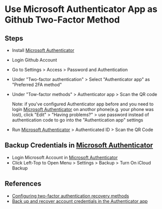 # Use Microsoft Authenticator App as Github Two-Factor Method

## Steps
* Install [Microsoft Authenticator](https://apps.apple.com/us/app/microsoft-authenticator/id983156458)
* Login Github Account
* Go to Settings > Access > Password and Authentication
* Under "Two-factor authentication" > Select "Authenticator app" as "Preferred 2FA method"
* Under "Tow-factor methods" > Authenticator app > Scan the QR code

  Note: if you've configured Authenticator app before and you need to login [Microsoft Authenticator](https://apps.apple.com/us/app/microsoft-authenticator/id983156458) on anothor phone(e.g. your phone was lost), click "Edit" > "Having problems?" > use password instead of authentication code to go into the "Authentication app" settings

* Run [Microsoft Authenticator](https://apps.apple.com/us/app/microsoft-authenticator/id983156458) > Authenticated ID > Scan the QR Code

## Backup Credentials in [Microsoft Authenticator](https://apps.apple.com/us/app/microsoft-authenticator/id983156458)
* Login Microsoft Account in [Microsoft Authenticator](https://apps.apple.com/us/app/microsoft-authenticator/id983156458)
* Click Left-Top to Open Menu > Settings > Backup > Turn On iCloud Backup

## References
* [Configuring two-factor authentication recovery methods](https://docs.github.com/en/authentication/securing-your-account-with-two-factor-authentication-2fa/configuring-two-factor-authentication-recovery-methods)
* [Back up and recover account credentials in the Authenticator app](https://support.microsoft.com/en-us/account-billing/back-up-and-recover-account-credentials-in-the-authenticator-app-bb939936-7a8d-4e88-bc43-49bc1a700a40)
